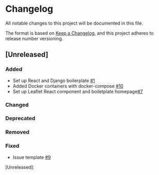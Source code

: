 # Changelog

All notable changes to this project will be documented in this file.

The format is based on [Keep a Changelog](https://keepachangelog.com/en/1.0.0/),
and this project adheres to release number versioning.

## [Unreleased]

### Added

- Set up React and Django boilerplate [#1](https://github.com/CodeForPhilly/third-places/pull/1)
- Added Docker containers with docker-compose [#10](https://github.com/CodeForPhilly/third-places/pull/10)
- Set up Leaflet React component and boiletplate homepage[#7](https://github.com/CodeForPhilly/third-places/issues/7)

### Changed

### Deprecated

### Removed

### Fixed 
- Issue template [#9](https://github.com/CodeForPhilly/third-places/pull/9)


[Unreleased]: 
